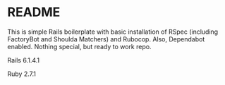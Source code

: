 # README

This is simple Rails boilerplate with basic installation of RSpec (including FactoryBot and Shoulda Matchers) and Rubocop.
Also, Dependabot enabled.
Nothing special, but ready to work repo.

Rails 6.1.4.1

Ruby 2.7.1
